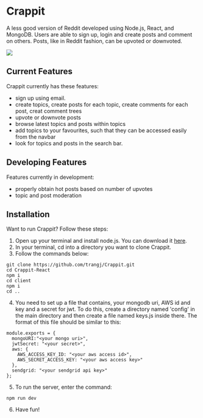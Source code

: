 # Crappit
A less good version of Reddit developed using Node.js, React, and MongoDB. Users are able to sign up, login and create posts and comment on others. Posts, like in Reddit fashion, can be upvoted or downvoted.

[![](http://img.youtube.com/vi/ZT3ha8ChiTo/0.jpg)](http://www.youtube.com/watch?v=ZT3ha8ChiTo "Demo")

## Current Features
Crappit currently has these features:
- sign up using email.
- create topics, create posts for each topic, create comments for each post, creat comment trees
- upvote or downvote posts
- browse latest topics and posts within topics
- add topics to your favourites, such that they can be accessed easily from the navbar
- look for topics and posts in the search bar. 

## Developing Features
Features currently in development:
- properly obtain hot posts based on number of upvotes
- topic and post moderation

## Installation
Want to run Crappit? Follow these steps:
1. Open up your terminal and install node.js. You can download it [here](https://nodejs.org/en/download/).
2. In your terminal, cd into a directory you want to clone Crappit.
3. Follow the commands below:
```
git clone https://github.com/trangj/Crappit.git
cd Crappit-React
npm i
cd client
npm i
cd ..
```
4. You need to set up a file that contains, your mongodb uri, AWS id and key and a secret for jwt. To do this, create a directory named 'config' in the main directory and then create a file named keys.js inside there. The format of this file should be similar to this:
```
module.exports = {
  mongoURI:"<your mongo uri>",
  jwtSecret: "<your secret>",
  aws: {
    AWS_ACCESS_KEY_ID: "<your aws access id>",
    AWS_SECRET_ACCESS_KEY: "<your aws access key>"
  },
  sendgrid: "<your sendgrid api key>"
};

```
5. To run the server, enter the command:
```
npm run dev
```
6. Have fun!
